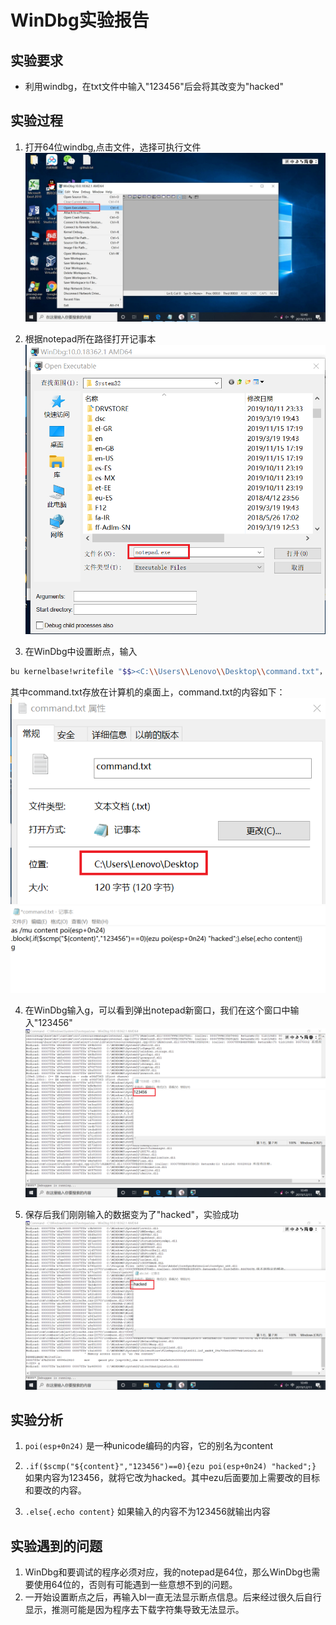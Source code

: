 # WinDbg实验报告

## 实验要求

* 利用windbg，在txt文件中输入"123456"后会将其改变为"hacked"

## 实验过程

1. 打开64位windbg,点击文件，选择可执行文件
![ ](images/选择可执行文件.jpg)

2. 根据notepad所在路径打开记事本
![ ](images/打开记事本.png)

3. 在WinDbg中设置断点，输入

```bash
bu kernelbase!writefile "$$><C:\\Users\\Lenovo\\Desktop\\command.txt"，
```

其中command.txt存放在计算机的桌面上，command.txt的内容如下：
![ ](images/command位置.png)
![ ](images/command内容.png)

4. 在WinDbg输入g，可以看到弹出notepad新窗口，我们在这个窗口中输入"123456"
![ ](images/输入数据.png)

5. 保存后我们刚刚输入的数据变为了"hacked"，实验成功
![ ](images/成功.png)


## 实验分析

1. ```poi(esp+0n24)```  是一种unicode编码的内容，它的别名为content

2. ```.if($scmp("${content}","123456")==0){ezu poi(esp+0n24) "hacked";}```
如果内容为123456，就将它改为hacked。其中ezu后面要加上需要改的目标和要改的内容。

3. ```.else{.echo content}```
如果输入的内容不为123456就输出内容

## 实验遇到的问题

1. WinDbg和要调试的程序必须对应，我的notepad是64位，那么WinDbg也需要使用64位的，否则有可能遇到一些意想不到的问题。
2. 一开始设置断点之后，再输入bl一直无法显示断点信息。后来经过很久后自行显示，推测可能是因为程序去下载字符集导致无法显示。
